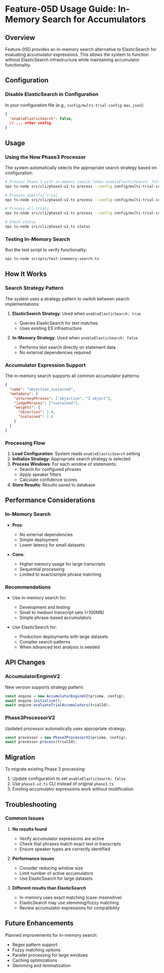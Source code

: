 # Feature-05D Usage Guide: In-Memory Search for Accumulators

## Overview
Feature-05D provides an in-memory search alternative to ElasticSearch for evaluating accumulator expressions. This allows the system to function without ElasticSearch infrastructure while maintaining accumulator functionality.

## Configuration

### Disable ElasticSearch in Configuration
In your configuration file (e.g., `config/multi-trial-config-mac.json`):

```json
{
  "enableElasticSearch": false,
  // ... other config
}
```

## Usage

### Using the New Phase3 Processor

The system automatically selects the appropriate search strategy based on configuration:

```bash
# Process Phase 3 with in-memory search (when enableElasticSearch: false)
npx ts-node src/cli/phase3-v2.ts process --config config/multi-trial-config-mac.json

# Process specific trial
npx ts-node src/cli/phase3-v2.ts process --config config/multi-trial-config-mac.json --trial-id 1

# Process all trials
npx ts-node src/cli/phase3-v2.ts process --config config/multi-trial-config-mac.json --all

# Check status
npx ts-node src/cli/phase3-v2.ts status
```

### Testing In-Memory Search

Run the test script to verify functionality:

```bash
npx ts-node scripts/test-inmemory-search.ts
```

## How It Works

### Search Strategy Pattern

The system uses a strategy pattern to switch between search implementations:

1. **ElasticSearch Strategy**: Used when `enableElasticSearch: true`
   - Queries ElasticSearch for text matches
   - Uses existing ES infrastructure

2. **In-Memory Strategy**: Used when `enableElasticSearch: false`  
   - Performs text search directly on statement data
   - No external dependencies required

### Accumulator Expression Support

The in-memory search supports all common accumulator patterns:

```json
{
  "name": "objection_sustained",
  "metadata": {
    "attorneyPhrases": ["objection", "I object"],
    "judgePhrases": ["sustained"],
    "weights": {
      "objection": 1.0,
      "sustained": 1.0
    }
  }
}
```

### Processing Flow

1. **Load Configuration**: System reads `enableElasticSearch` setting
2. **Initialize Strategy**: Appropriate search strategy is selected
3. **Process Windows**: For each window of statements:
   - Search for configured phrases
   - Apply speaker filters
   - Calculate confidence scores
4. **Store Results**: Results saved to database

## Performance Considerations

### In-Memory Search
- **Pros**: 
  - No external dependencies
  - Simple deployment
  - Lower latency for small datasets
  
- **Cons**:
  - Higher memory usage for large transcripts
  - Sequential processing
  - Limited to exact/simple phrase matching

### Recommendations
- Use in-memory search for:
  - Development and testing
  - Small to medium transcript sets (<100MB)
  - Simple phrase-based accumulators

- Use ElasticSearch for:
  - Production deployments with large datasets
  - Complex search patterns
  - When advanced text analysis is needed

## API Changes

### AccumulatorEngineV2
New version supports strategy pattern:

```typescript
const engine = new AccumulatorEngineV2(prisma, config);
await engine.initialize();
await engine.evaluateTrialAccumulators(trialId);
```

### Phase3ProcessorV2
Updated processor automatically uses appropriate strategy:

```typescript
const processor = new Phase3ProcessorV2(prisma, config);
await processor.process(trialId);
```

## Migration

To migrate existing Phase 3 processing:

1. Update configuration to set `enableElasticSearch: false`
2. Use `phase3-v2.ts` CLI instead of original `phase3.ts`
3. Existing accumulator expressions work without modification

## Troubleshooting

### Common Issues

1. **No results found**
   - Verify accumulator expressions are active
   - Check that phrases match exact text in transcripts
   - Ensure speaker types are correctly identified

2. **Performance issues**
   - Consider reducing window size
   - Limit number of active accumulators
   - Use ElasticSearch for large datasets

3. **Different results than ElasticSearch**
   - In-memory uses exact matching (case-insensitive)
   - ElasticSearch may use stemming/fuzzy matching
   - Review accumulator expressions for compatibility

## Future Enhancements

Planned improvements for in-memory search:
- Regex pattern support
- Fuzzy matching options
- Parallel processing for large windows
- Caching optimizations
- Stemming and lemmatization